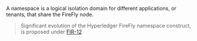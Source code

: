 A namespace is a logical isolation domain for different applications, or tenants, that share the
FireFly node.

> Significant evolution of the Hyperledger FireFly namespace construct, is proposed under
> [FIR-12](https://github.com/hyperledger/firefly-fir/pull/12)
